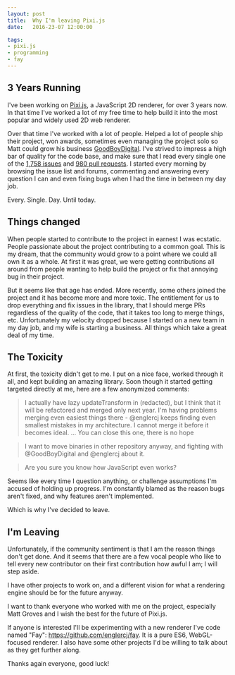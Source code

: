 ```yaml
---
layout: post
title:  Why I'm leaving Pixi.js
date:   2016-23-07 12:00:00

tags:
- pixi.js
- programming
- fay
---
```


## 3 Years Running

I've been working on [Pixi.js](https://github.com/pixijs/pixi.js), a JavaScript 2D
renderer, for over 3 years now. In that time I've worked a lot of my free time to
help build it into the most popular and widely used 2D web renderer.

Over that time I've worked with a lot of people. Helped a lot of people ship their
project, won awards, sometimes even managing the project solo so Matt could grow
his business [GoodBoyDigital](http://www.goodboydigital.com/). I've strived to
impress a high bar of quality for the code base, and make sure that I read every
single one of the [1,758 issues](https://github.com/pixijs/pixi.js/issues)
and [980 pull requests](https://github.com/pixijs/pixi.js/pulls). I started
every morning by browsing the issue list and forums, commenting and answering every
question I can and even fixing bugs when I had the time in between my day job.

Every. Single. Day. Until today.

## Things changed

When people started to contribute to the project in earnest I was ecstatic. People
passionate about the project contributing to a common goal. This is my dream, that
the community would grow to a point where we could all own it as a whole. At first
it was great, we were getting contributions all around from people wanting to help
build the project or fix that annoying bug in their project.

But it seems like that age has ended. More recently, some others joined the
project and it has become more and more toxic. The entitlement for us to drop
everything and fix issues in the library, that I should merge PRs regardless of the
quality of the code, that it takes too long to merge things, etc. Unfortunately my
velocity dropped because I started on a new team in my day job, and my wife is
starting a business. All things which take a great deal of my time.

## The Toxicity

At first, the toxicity didn't get to me. I put on a nice face, worked through it all,
and kept building an amazing library. Soon though it started getting targeted directly
at me, here are a few anonymized comments:

> I actually have lazy updateTransform in (redacted), but I think that it will be
> refactored and merged only next year.
> I'm having problems merging even easiest things there - @englercj keeps finding
> even smallest mistakes in my architecture. I cannot merge it before it becomes ideal.
> ...
> You can close this one, there is no hope

> I want to move binaries in other repository anyway, and fighting with @GoodBoyDigital
> and @englercj about it.

> Are you sure you know how JavaScript even works?

Seems like every time I question anything, or challenge assumptions I'm accused of
holding up progress. I'm constantly blamed as the reason bugs aren't fixed, and why
features aren't implemented.

Which is why I've decided to leave.

## I'm Leaving

Unfortunately, if the community sentiment is that I am the reason things don't get
done. And it seems that there are a few vocal people who like to tell every new
contributor on their first contribution how awful I am; I will step aside.

I have other projects to work on, and a different vision for what a rendering
engine should be for the future anyway.

I want to thank everyone who worked with me on the project, especially Matt Groves
and I wish the best for the future of Pixi.js.

If anyone is interested I'll be experimenting with a new renderer I've code named
"Fay": https://github.com/englercj/fay. It is a pure ES6, WebGL-focused renderer.
I also have some other projects I'd be willing to talk about as they get further
along.

Thanks again everyone, good luck!

